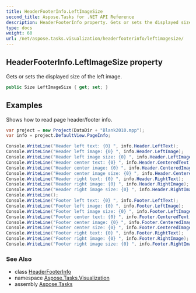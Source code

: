 ```yaml
---
title: HeaderFooterInfo.LeftImageSize
second_title: Aspose.Tasks for .NET API Reference
description: HeaderFooterInfo property. Gets or sets the displayed size of the left image
type: docs
weight: 60
url: /net/aspose.tasks.visualization/headerfooterinfo/leftimagesize/
---
```

## HeaderFooterInfo.LeftImageSize property

Gets or sets the displayed size of the left image.

```csharp
public Size LeftImageSize { get; set; }
```

## Examples

Shows how to read page header/footer info.

```csharp
var project = new Project(DataDir + "Blank2010.mpp");
var info = project.DefaultView.PageInfo;

Console.WriteLine("Header left text: {0} ", info.Header.LeftText);
Console.WriteLine("Header left image: {0} ", info.Header.LeftImage);
Console.WriteLine("Header left image size: {0} ", info.Header.LeftImageSize);
Console.WriteLine("Header center text: {0} ", info.Header.CenteredText);
Console.WriteLine("Header center image: {0} ", info.Header.CenteredImage);
Console.WriteLine("Header center image size: {0} ", info.Header.CenteredImageSize);
Console.WriteLine("Header right text: {0} ", info.Header.RightText);
Console.WriteLine("Header right image: {0} ", info.Header.RightImage);
Console.WriteLine("Header right image size: {0} ", info.Header.RightImageSize);
Console.WriteLine();
Console.WriteLine("Footer left text: {0} ", info.Footer.LeftText);
Console.WriteLine("Footer left image: {0} ", info.Footer.LeftImage);
Console.WriteLine("Footer left image size: {0} ", info.Footer.LeftImageSize);
Console.WriteLine("Footer center text: {0} ", info.Footer.CenteredText);
Console.WriteLine("Footer center image: {0} ", info.Footer.CenteredImage);
Console.WriteLine("Footer center size: {0} ", info.Footer.CenteredImageSize);
Console.WriteLine("Footer right text: {0} ", info.Footer.RightText);
Console.WriteLine("Footer right image: {0} ", info.Footer.RightImage);
Console.WriteLine("Footer right image size: {0} ", info.Footer.RightImageSize);
```

### See Also

* class [HeaderFooterInfo](../)
* namespace [Aspose.Tasks.Visualization](../../headerfooterinfo/)
* assembly [Aspose.Tasks](../../../)


